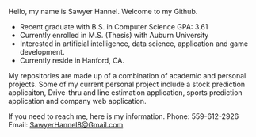 Hello, my name is Sawyer Hannel. Welcome to my Github.

- Recent graduate with B.S. in Computer Science GPA: 3.61
- Currently enrolled in M.S. (Thesis) with Auburn University
- Interested in artificial intelligence, data science, application and game development. 
- Currently reside in Hanford, CA.

My repositories are made up of a combination of academic and personal projects. 
Some of my current personal project include a stock prediction applicaiton, Drive-thru and line estimation application, sports prediction application and company web application. 

If you need to reach me, here is my information.
  Phone: 559-612-2926
  Email: SawyerHannel8@Gmail.com
